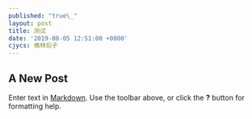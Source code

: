 ```yaml
---
published: "true\_"
layout: post
title: 测试
date: '2019-08-05 12:51:00 +0800'
cjycs: 樵林后子
---
```

## A New Post

Enter text in [Markdown](http://daringfireball.net/projects/markdown/). Use the toolbar above, or click the **?** button for formatting help.
